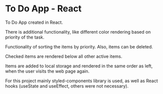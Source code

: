 # To Do App - React

To Do App created in React.

There is additional functionality, like different color rendering based on priority of the task.

Functionality of sorting the items by priority. Also, items can be deleted.

Checked items are rendered below all other active items.

Items are added to local storage and rendered in the same order as left, when the user visits the web page again.

For this project mainly styled-components library is used, as well as React hooks (useState and useEffect, others were not necessary).
